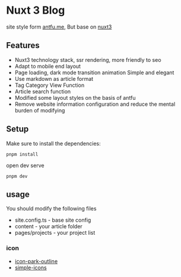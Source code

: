 # Nuxt 3 Blog

site style form [antfu.me](https://antfu.me/), But base on [nuxt3](https://nuxt.com/)

## Features

- Nuxt3 technology stack, ssr rendering, more friendly to seo
- Adapt to mobile end layout
- Page loading, dark mode transition animation Simple and elegant
- Use markdown as article format
- Tag Category View Function
- Article search function
- Modified some layout styles on the basis of antfu
- Remove website information configuration and reduce the mental burden of modifying

## Setup
Make sure to install the dependencies:
```
pnpm install
```
open dev serve

```
pnpm dev
```

## usage

You should modify the following files

- site.config.ts - base site config
- content - your article folder
- pages/projects - your project list

### icon
- [icon-park-outline](https://icones.js.org/collection/icon-park-outline)
- [simple-icons](https://icones.js.org/collection/simple-icons)
